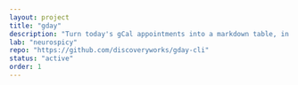 ```yaml
---
layout: project
title: "gday"
description: "Turn today's gCal appointments into a markdown table, in pomodoro-sized chunks."
lab: "neurospicy"
repo: "https://github.com/discoveryworks/gday-cli"
status: "active"
order: 1
---
```


